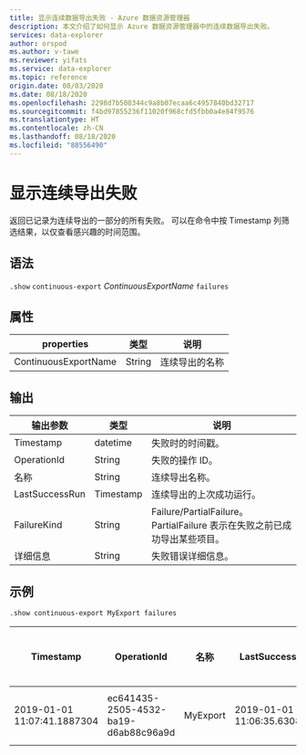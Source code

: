 ```yaml
---
title: 显示连续数据导出失败 - Azure 数据资源管理器
description: 本文介绍了如何显示 Azure 数据资源管理器中的连续数据导出失败。
services: data-explorer
author: orspod
ms.author: v-tawe
ms.reviewer: yifats
ms.service: data-explorer
ms.topic: reference
origin.date: 08/03/2020
ms.date: 08/18/2020
ms.openlocfilehash: 2298d7b508344c9a8b07ecaa6c4957840bd32717
ms.sourcegitcommit: f4bd97855236f11020f968cfd5fbb0a4e84f9576
ms.translationtype: HT
ms.contentlocale: zh-CN
ms.lasthandoff: 08/18/2020
ms.locfileid: "88556490"
---
```

# <a name="show-continuous-export-failures"></a>显示连续导出失败

返回已记录为连续导出的一部分的所有失败。 可以在命令中按 Timestamp 列筛选结果，以仅查看感兴趣的时间范围。 

## <a name="syntax"></a>语法

`.show` `continuous-export` *ContinuousExportName* `failures`

## <a name="properties"></a>属性

| properties             | 类型   | 说明                |
|----------------------|--------|----------------------------|
| ContinuousExportName | String | 连续导出的名称  |

## <a name="output"></a>输出

| 输出参数 | 类型      | 说明                                         |
|------------------|-----------|-----------------------------------------------------|
| Timestamp        | datetime  | 失败时的时间戳。                           |
| OperationId      | String    | 失败的操作 ID。                    |
| 名称             | String    | 连续导出名称。                             |
| LastSuccessRun   | Timestamp | 连续导出的上次成功运行。   |
| FailureKind      | String    | Failure/PartialFailure。 PartialFailure 表示在失败之前已成功导出某些项目。 |
| 详细信息          | String    | 失败错误详细信息。                              |

## <a name="example"></a>示例 

```kusto
.show continuous-export MyExport failures 
```

| Timestamp                   | OperationId                          | 名称     | LastSuccessRun              | FailureKind | 详细信息    |
|-----------------------------|--------------------------------------|----------|-----------------------------|-------------|------------|
| 2019-01-01 11:07:41.1887304 | ec641435-2505-4532-ba19-d6ab88c96a9d | MyExport | 2019-01-01 11:06:35.6308140 | 失败     | 详细信息... |
